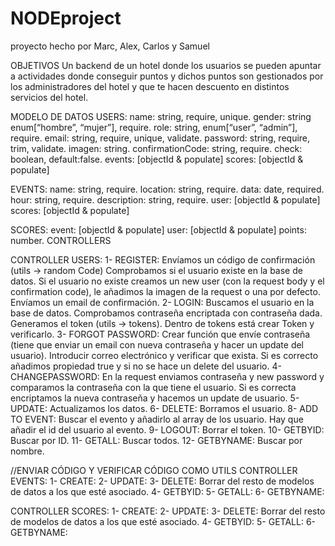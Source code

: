 # NODEproject

proyecto hecho por Marc, Alex, Carlos y Samuel

OBJETIVOS
Un backend de un hotel donde los usuarios se pueden apuntar a actividades donde conseguir puntos y dichos puntos son gestionados por los administradores del hotel y que te hacen descuento en distintos servicios del hotel.

MODELO DE DATOS
USERS:
name: string, require, unique.
gender: string enum[“hombre”, “mujer”], require.
role: string, enum[“user”, “admin”], require.
email: string, require, unique, validate.
password: string, require, trim, validate.
imagen: string.
confirmationCode: string, require.
check: boolean, default:false.
events: [objectId & populate]
scores: [objectId & populate]

EVENTS:
name: string, require.
location: string, require.
data: date, required.
hour: string, require.
description: string, require.
user: [objectId & populate]
scores: [objectId & populate]

SCORES:
event: [objectId & populate]
user: [objectId & populate]
points: number.
CONTROLLERS

CONTROLLER USERS:
1- REGISTER:
Envíamos un código de confirmación (utils -> random Code)
Comprobamos si el usuario existe en la base de datos.
Si el usuario no existe creamos un new user (con la request body y el confirmation code), le añadimos la imagen de la request o una por defecto.
Envíamos un email de confirmación.
2- LOGIN:
Buscamos el usuario en la base de datos.
Comprobamos contraseña encriptada con contraseña dada.
Generamos el token (utils → tokens).
Dentro de tokens está crear Token y verificarlo.
3- FORGOT PASSWORD:
Crear función que envíe contraseña (tiene que enviar un email con nueva contraseña y hacer un update del usuario).
Introducir correo electrónico y verificar que exista.
Si es correcto añadimos propiedad true y si no se hace un delete del usuario.
4- CHANGEPASSWORD:
En la request enviamos contraseña y new password y comparamos la contraseña con la que tiene el usuario.
Si es correcta encriptamos la nueva contraseña y hacemos un update de usuario.
5- UPDATE:
Actualizamos los datos.
6- DELETE:
Borramos el usuario.
8- ADD TO EVENT:
Buscar el evento y añadirlo al array de los usuario.
Hay que añadir el id del usuario al evento.
9- LOGOUT:
Borrar el token.
10- GETBYID:
Buscar por ID.
11- GETALL:
Buscar todos.
12- GETBYNAME:
Buscar por nombre.

//ENVIAR CÓDIGO Y VERIFICAR CÓDIGO COMO UTILS
CONTROLLER EVENTS:
1- CREATE:
2- UPDATE:
3- DELETE:
Borrar del resto de modelos de datos a los que esté asociado.
4- GETBYID:
5- GETALL:
6- GETBYNAME:

CONTROLLER SCORES:
1- CREATE:
2- UPDATE:
3- DELETE:
Borrar del resto de modelos de datos a los que esté asociado.
4- GETBYID:
5- GETALL:
6- GETBYNAME:
